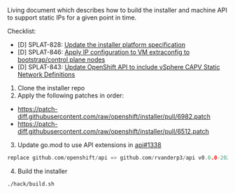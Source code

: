 Living document which describes how to build the installer and machine API to support static IPs
for a given point in time.  

Checklist:
- [D] SPLAT-828: [Update the installer platform specification](https://github.com/openshift/installer/pull/6982)
- [D] SPLAT-846: [Apply IP configuration to VM extraconfig to bootstrap/control plane nodes](https://github.com/openshift/installer/pull/6512)
- [D] SPLAT-843: [Update OpenShift API to include vSphere CAPV Static Network Definitions](https://github.com/openshift/api/pull/1338)


1. Clone the installer repo
2. Apply the following patches in order:
- https://patch-diff.githubusercontent.com/raw/openshift/installer/pull/6982.patch
- https://patch-diff.githubusercontent.com/raw/openshift/installer/pull/6512.patch
3. Update go.mod to use API extensions in [api#1338](https://github.com/openshift/api/pull/1338)
~~~go
replace github.com/openshift/api => github.com/rvanderp3/api v0.0.0-20230314214509-08e7188fa099
~~~
4. Build the installer
~~~sh
./hack/build.sh
~~~

